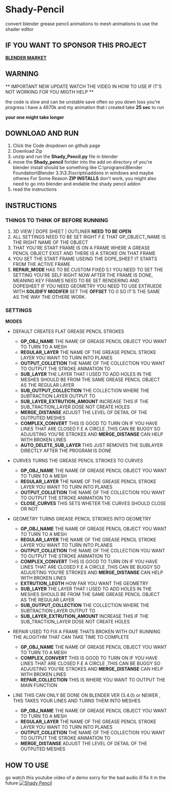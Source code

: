 # Shady-Pencil

convert blender grease pencil animations to mesh animations to use the shader editor

## **IF YOU WANT TO SPONSOR THIS PROJECT**

[**BLENDER MARKET**](https://blendermarket.com/products/grease-pencil-into-mesh-animations)

## **WARNING**

** IMPORTANT NEW UPDATE WATCH THE VIDEO IN HOW TO USE IF IT'S NOT WORKING FOR YOU MIGTH HELP **

the code is slow and can be unstable save often so you down loss you're progress
i have a 4670k and my animation that i created take **25 sec** to run

**your one might take longer**

## DOWNLOAD AND RUN

1. Click the Code dropdown on github page
2. Download Zip
3. unzip and run the **Shady_Pencil.py** file in blender
4. move the **Shady_pencil** forlder into the add on directory of you're blender install should be something like C:\programs\Blender Foundation\Blender 3.3\3.3\scripts\addons in windows and maybe otheres For Some Reason **ZIP INSTALLS** don't work, you might also need to go into blender and endable the shady pencil addon
5. read the instructions

## INSTRUCTIONS

### **THINGS TO THINK OF BEFORE RUNNING**

1.  3D VIEW | DOPE SHEET | OUTLINER **NEED TO BE OPEN**
2. ALL SETTINGS NEED TO BE SET RIGHT F.E THAT GP_OBJECT_NAME IS THE RIGHT NAME OF THE OBJECT
3. THAT YOU'RE START FRAME IS ON A FRAME WHERE A GREASE PENCIL OBJECT EXIST AND THERE IS A STROKE ON THAT FRAME
4. YOU SET THE START FRAME USEING THE DOPE_SHEET IT STARTS FROM THE ACTIVE FRAME
5. **REPAIR_MODE** HAS TO BE CUSTOM FIXED 
5.1 YOU NEED TO SET THE SETTING YOU'RE SELF RIGHT NOW AFTER THE FRAME IS DONE, MEANING KEY FRAMES NEED TO BE SET RENDERING AND DOPESHEET IF YOU NEED GEOMETRY YOU NEED TO USE EXTRUEDE WITH **SOLIDIFY MODIFER** SET THE **OFFSET** TO 0 SO IT'S THE SAME AS THE WAY THE OTHERE WORK.
  

### SETTINGS

**MODES**

- DEFAULT CREATES FLAT GREASE PENCIL STROKES
  - **GP_OBJ_NAME** THE NAME OF GREASE PENCIL OBJECT YOU WANT TO TURN TO A MESH
  - **REGULAR_LAYER** THE NAME OF THE GREASE PENCIL STROKE LAYER YOU WANT TO TURN INTO PLANES
  - **OUTPUT_COLLETION** THE NAME OF THE COLLECTION YOU WANT TO OUTPUT THE STROKE ANIMATION TO 
  - **SUB_LAYER** THE LAYER THAT I USED TO ADD HOLES IN THE MESHES SHOULD BE FROM THE SAME GREASE PENCIL OBJECT AS THE REGULAR LAYER
  - **SUB_OUTPUT_COLLECTION**  THE COLLECTION WHERE THE SUBTRACTION LAYER OUTPUT TO 
  - **SUB_LAYER_EXTRUTION_AMOUNT** INCREASE THIS IF THE SUB_TRACTION_LAYER DOSE NOT CREATE HOLES
  - **MERGE_DISTANSE** ADJUST THE LEVEL OF DETAIL OF THE OUTPUTED MESHES
  - **COMPLEX_CONVERT** THIS IS GOOD TO TURN ON IF YOU HAVE LINES THAT ARE CLOSED F.E A CIRCLE ,THIS CAN BE BUGGY SO ADJUSTING YOU'RE STROKES AND **MERGE_DISTANSE**       CAN HELP WITH BROKEN LINES
  - **AUTO_DELETE_SUB_LAYER** THIS JUST REMOVES THE SUBLAYER DIRECTLY AFTER THE PROGRAM IS DONE

- CURVES TURNS THE GREASE PENCIL STROKES TO CURVES
  - **GP_OBJ_NAME** THE NAME OF GREASE PENCIL OBJECT YOU WANT TO TURN TO A MESH
  - **REGULAR_LAYER** THE NAME OF THE GREASE PENCIL STROKE LAYER YOU WANT TO TURN INTO PLANES
  - **OUTPUT_COLLETION** THE NAME OF THE COLLECTION YOU WANT TO OUTPUT THE STROKE ANIMATION TO 
  - **CLOSE_CURVES** THIS SETS WHETER THE CURVES SHOULD CLOSE OR NOT

- GEOMETRY TURNS GREASE PENCIL STROKES INTO GEOMETRY
  - **GP_OBJ_NAME** THE NAME OF GREASE PENCIL OBJECT YOU WANT TO TURN TO A MESH
  - **REGULAR_LAYER** THE NAME OF THE GREASE PENCIL STROKE LAYER YOU WANT TO TURN INTO PLANES
  - **OUTPUT_COLLETION** THE NAME OF THE COLLECTION YOU WANT TO OUTPUT THE STROKE ANIMATION TO
  - **COMPLEX_CONVERT** THIS IS GOOD TO TURN ON IF YOU HAVE LINES THAT ARE CLOSED F.E A CIRCLE ,THIS CAN BE BUGGY SO ADJUSTING YOU'RE STROKES AND **MERGE_DISTANSE**       CAN HELP WITH BROKEN LINES
  - **EXTRUTION_LEGTH** HOW FAR YOU WANT THE GEOMETRY
  - **SUB_LAYER** THE LAYER THAT I USED TO ADD HOLES IN THE MESHES SHOULD BE FROM THE SAME GREASE PENCIL OBJECT AS THE REGULAR LAYER
  - **SUB_OUTPUT_COLLECTION**  THE COLLECTION WHERE THE SUBTRACTION LAYER OUTPUT TO 
  - **SUB_LAYER_EXTRUTION_AMOUNT** INCREASE THIS IF THE SUB_TRACTION_LAYER DOSE NOT CREATE HOLES

- REPAIR USED TO FIX A FRAME THATS BROKEN WITH OUT RUNNING THE ALOGITHM THAT CAN TAKE TIME TO COMPLETE
  - **GP_OBJ_NAME** THE NAME OF GREASE PENCIL OBJECT YOU WANT TO TURN TO A MESH
  - **COMPLEX_CONVERT** THIS IS GOOD TO TURN ON IF YOU HAVE LINES THAT ARE CLOSED F.E A CIRCLE ,THIS CAN BE BUGGY SO ADJUSTING YOU'RE STROKES AND **MERGE_DISTANSE**       CAN HELP WITH BROKEN LINES
  - **REPAIR_COLLECTION** THIS IS WHERE YOU WANT TO OUTPUT THE MAIN FUNCTION 

- LINE THIS CAN ONLY BE DONE ON BLENDER VER (3.4.0) or NEWER , THIS TAKES YOUR LINES AND TURNS THEM INTO MESHES
  - **GP_OBJ_NAME** THE NAME OF GREASE PENCIL OBJECT YOU WANT TO TURN TO A MESH
  - **REGULAR_LAYER** THE NAME OF THE GREASE PENCIL STROKE LAYER YOU WANT TO TURN INTO PLANES
  - **OUTPUT_COLLETION** THE NAME OF THE COLLECTION YOU WANT TO OUTPUT THE STROKE ANIMATION TO
  - **MERGE_DISTANSE** ADJUST THE LEVEL OF DETAIL OF THE OUTPUTED MESHES
  

## HOW TO USE

go watch this youtube video of a demo sorry for the bad audio ill fix it in the future
[![Shady Pencil]()](https://youtu.be/7wY5nFMHoSI)
